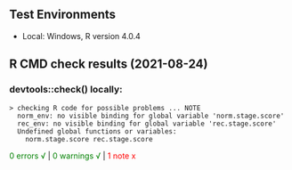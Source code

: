 ## Test Environments

* Local: Windows, R version 4.0.4

## R CMD check results (2021-08-24)

### devtools::check() locally:
```
> checking R code for possible problems ... NOTE
  norm_env: no visible binding for global variable 'norm.stage.score'
  rec_env: no visible binding for global variable 'rec.stage.score'
  Undefined global functions or variables:
    norm.stage.score rec.stage.score
```

<span style="color:green">0 errors √</span> | <span style="color:green">0 warnings √</span> | <span style="color:red">1 note x</span>
